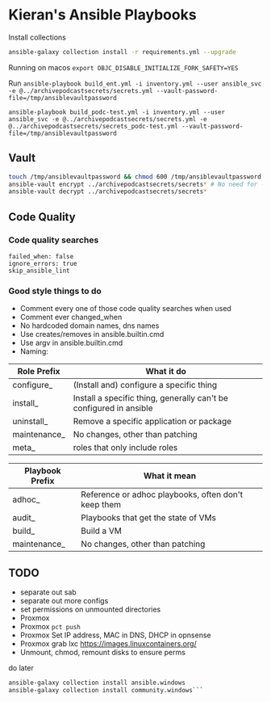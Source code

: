 # Kieran's Ansible Playbooks

Install collections

```bash
ansible-galaxy collection install -r requirements.yml --upgrade
```

Running on macos
`export OBJC_DISABLE_INITIALIZE_FORK_SAFETY=YES`

Run
`ansible-playbook build_ent.yml -i inventory.yml --user ansible_svc -e @../archivepodcastsecrets/secrets.yml --vault-password-file=/tmp/ansiblevaultpassword`

`ansible-playbook build_podc-test.yml -i inventory.yml --user ansible_svc -e @../archivepodcastsecrets/secrets.yml -e @../archivepodcastsecrets/secrets_podc-test.yml --vault-password-file=/tmp/ansiblevaultpassword`

## Vault

```bash
touch /tmp/ansiblevaultpassword && chmod 600 /tmp/ansiblevaultpassword && echo password > /tmp/ansiblevaultpassword
ansible-vault encrypt ../archivepodcastsecrets/secrets* # No need for --vault-password-file=/tmp/ansiblevaultpassword since its in config
ansible-vault decrypt ../archivepodcastsecrets/secrets*
```

## Code Quality

### Code quality searches

```text
failed_when: false
ignore_errors: true
skip_ansible_lint
```

### Good style things to do

* Comment every one of those code quality searches when used
* Comment ever changed_when
* No hardcoded domain names, dns names
* Use creates/removes in ansible.builtin.cmd
* Use argv in ansible.builtin.cmd
* Naming:

| Role Prefix  | What it do                                                         |
|--------------|--------------------------------------------------------------------|
| configure_   | (Install and) configure a specific thing                           |
| install_     | Install a specific thing, generally can't be configured in ansible |
| uninstall_   | Remove a specific application or package                           |
| maintenance_ | No changes, other than patching                                    |
| meta_        | roles that only include roles                                      |

| Playbook Prefix | What it mean                                        |
|-----------------|-----------------------------------------------------|
| adhoc_          | Reference or adhoc playbooks, often don't keep them |
| audit_          | Playbooks that get the state of VMs                 |
| build_          | Build a VM                                          |
| maintenance_    | No changes, other than patching                     |

## TODO

* separate out sab
* separate out more configs
* set permissions on unmounted directories
* Proxmox
* Proxmox `pct push`
* Proxmox Set IP address, MAC in DNS, DHCP in opnsense
* Proxmox grab lxc https://images.linuxcontainers.org/
* Unmount, chmod, remount disks to ensure perms

do later

```bash
ansible-galaxy collection install ansible.windows
ansible-galaxy collection install community.windows```
